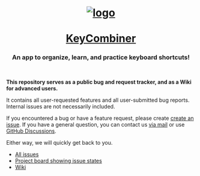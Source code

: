 <div align="center">

# [![logo](https://user-images.githubusercontent.com/7394822/111076062-0d48fc00-84eb-11eb-9c18-a2abf316ad2c.png)<br/><br/>KeyCombiner](https://keycombiner.com)

### An app to organize, learn, and practice keyboard shortcuts!

</div>
 

**This repository serves as a public bug and request tracker, and as a Wiki for advanced users.**

It contains all user-requested features and all user-submitted bug reports. Internal issues are not necessarily included.

If you encountered a bug or have a feature request, please create [create an issue](https://github.com/tkainrad/keycombiner/issues/new). If you have a general question, you can contact us [via mail](mailto:support@keycombiner.com) or use [GitHub Discussions](https://github.com/tkainrad/keycombiner/discussions). 

Either way, we will quickly get back to you.

* [All issues](https://github.com/tkainrad/keycombiner/issues)
* [Project board showing issue states](https://github.com/tkainrad/keycombiner/projects/1)
* [Wiki](https://github.com/tkainrad/keycombiner/wiki)
